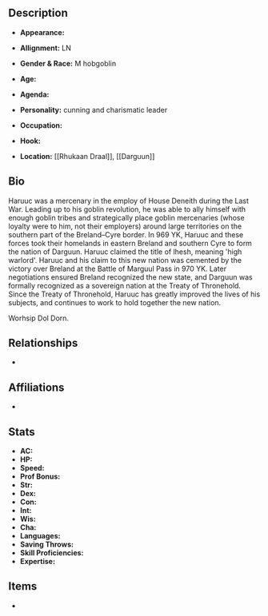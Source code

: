 ## Description
- **Appearance:** 

- **Allignment:** LN

- **Gender & Race:** M hobgoblin

- **Age:** 

- **Agenda:** 

- **Personality:** cunning and charismatic leader

- **Occupation:** 

- **Hook:** 

- **Location:** [[Rhukaan Draal]], [[Darguun]]

## Bio
Haruuc was a mercenary in the employ of House Deneith during the Last War. Leading up to his goblin revolution, he was able to ally himself with enough goblin tribes and strategically place goblin mercenaries (whose loyalty were to him, not their employers) around large territories on the southern part of the Breland–Cyre border. In 969 YK, Haruuc and these forces took their homelands in eastern Breland and southern Cyre to form the nation of Darguun. Haruuc claimed the title of lhesh, meaning 'high warlord'. Haruuc and his claim to this new nation was cemented by the victory over Breland at the Battle of Marguul Pass in 970 YK. Later negotiations ensured Breland recognized the new state, and Darguun was formally recognized as a sovereign nation at the Treaty of Thronehold. Since the Treaty of Thronehold, Haruuc has greatly improved the lives of his subjects, and continues to work to hold together the new nation.

Worhsip Dol Dorn.

## Relationships
- 

## Affiliations
- 

## Stats
- **AC:** 
- **HP:** 
- **Speed:** 
- **Prof Bonus:** 
- **Str:** 
- **Dex:** 
- **Con:** 
- **Int:** 
- **Wis:** 
- **Cha:** 
- **Languages:** 
- **Saving Throws:** 
- **Skill Proficiencies:** 
- **Expertise:** 


## Items
- 
